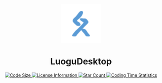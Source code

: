 <div align=center>
    <img src="https://raw.githubusercontent.com/zsd2024/LuoguDesktop/main/assets/logo.svg" width="128" height="128">
</div>
<h1 align="center">
    LuoguDesktop
</h1>
<div align=center>
    <a href="https://github.com/zsd2024/LuoguDesktop" target="_blank">
        <img alt="Code Size" src="https://img.shields.io/github/languages/code-size/zsd2024/LuoguDesktop">
    </a>
    <a href="https://github.com/zsd2024/LuoguDesktop" target="_blank">
        <img alt="License Information" src="https://img.shields.io/github/license/zsd2024/LuoguDesktop">
    </a>
    <a href="https://github.com/zsd2024/LuoguDesktop/stargazers" target="_blank">
        <img alt="Star Count" src="https://img.shields.io/github/stars/zsd2024/LuoguDesktop">
    </a>
    <a href="https://wakatime.com/badge/github/zsd2024/LuoguDesktop" target="_blank">
        <img src="https://wakatime.com/badge/github/zsd2024/LuoguDesktop.svg" alt="Coding Time Statistics">
    </a>
</div>